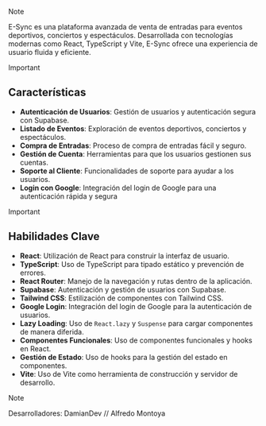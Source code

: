 > [!NOTE]  
> E-Sync es una plataforma avanzada de venta de entradas para eventos deportivos, conciertos y espectáculos. Desarrollada con tecnologías modernas como React, TypeScript y Vite, E-Sync ofrece una experiencia de usuario fluida y eficiente.

> [!IMPORTANT]  
> ## Características

- **Autenticación de Usuarios**: Gestión de usuarios y autenticación segura con Supabase.
- **Listado de Eventos**: Exploración de eventos deportivos, conciertos y espectáculos.
- **Compra de Entradas**: Proceso de compra de entradas fácil y seguro.
- **Gestión de Cuenta**: Herramientas para que los usuarios gestionen sus cuentas.
- **Soporte al Cliente**: Funcionalidades de soporte para ayudar a los usuarios.
- **Login con Google**: Integración del login de Google para una autenticación rápida y segura
> [!IMPORTANT]  
> ## Habilidades Clave

- **React**: Utilización de React para construir la interfaz de usuario.
- **TypeScript**: Uso de TypeScript para tipado estático y prevención de errores.
- **React Router**: Manejo de la navegación y rutas dentro de la aplicación.
- **Supabase**: Autenticación y gestión de usuarios con Supabase.
- **Tailwind CSS**: Estilización de componentes con Tailwind CSS.
- **Google Login**: Integración del login de Google para la autenticación de usuarios.
- **Lazy Loading**: Uso de `React.lazy` y `Suspense` para cargar componentes de manera diferida.
- **Componentes Funcionales**: Uso de componentes funcionales y hooks en React.
- **Gestión de Estado**: Uso de hooks para la gestión del estado en componentes.
- **Vite**: Uso de Vite como herramienta de construcción y servidor de desarrollo.

> [!NOTE]  
> Desarrolladores: DamianDev // Alfredo Montoya
